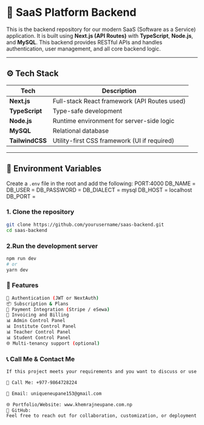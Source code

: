 # 🚀 SaaS Platform Backend

This is the backend repository for our modern SaaS (Software as a Service) application. It is built using **Next.js (API Routes)** with **TypeScript**, **Node.js**, and **MySQL**. This backend provides RESTful APIs and handles authentication, user management, and all core backend logic.

---

## ⚙️ Tech Stack

| Tech           | Description                                |
|----------------|--------------------------------------------|
| **Next.js**    | Full-stack React framework (API Routes used) |
| **TypeScript** | Type-safe development                      |
| **Node.js**    | Runtime environment for server-side logic  |
| **MySQL**      | Relational database                        |
| **TailwindCSS**| Utility-first CSS framework (UI if required) |


---
## 🔑 Environment Variables
Create a `.env` file in the root and add the following:
PORT:4000
DB_NAME =  
DB_USER = 
DB_PASSWORD = 
DB_DIALECT = mysql
DB_HOST = localhost
DB_PORT = 

### 1. Clone the repository
```bash
git clone https://github.com/yourusername/saas-backend.git
cd saas-backend
```
### 2.Run the development server
```bash
npm run dev
# or
yarn dev
```
### 🔮 Features
```bash
🔐 Authentication (JWT or NextAuth)
📦 Subscription & Plans
🛒 Payment Integration (Stripe / eSewa)
🧾 Invoicing and Billing
📊 Admin Control Panel
📊 Institute Control Panel
📊 Teacher Control Panel
📊 Student Control Panel
🌐 Multi-tenancy support (optional)
```

### 📞 Call Me & Contact Me
```bash
If this project meets your requirements and you want to discuss or use it:

📱 Call Me: +977-9864728224

📧 Email: uniqueneupane153@gmail.com

🌐 Portfolio/Website: www.khemrajneupane.com.np
🔗 GitHub: 
Feel free to reach out for collaboration, customization, or deployment support.
```
